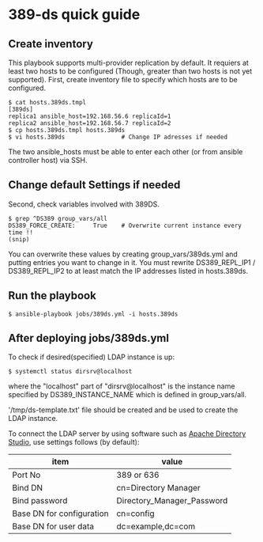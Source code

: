 # 389-ds quick guide

## Create inventory

This playbook supports multi-provider replication by default.
It requiers at least two hosts to be configured (Though, greater than two hosts is not yet supported).
First, create inventory file to specify which hosts are to be configured.

```
$ cat hosts.389ds.tmpl
[389ds]
replica1 ansible_host=192.168.56.6 replicaId=1
replica2 ansible_host=192.168.56.7 replicaId=2
$ cp hosts.389ds.tmpl hosts.389ds
$ vi hosts.389ds                # Change IP adresses if needed
```

The two ansible_hosts must be able to enter each other (or from ansible controller host) via SSH.
 
## Change default Settings if needed

Second, check variables involved with 389DS.

```
$ grep ^DS389 group_vars/all
DS389_FORCE_CREATE:     True    # Overwrite current instance every time !!
(snip)
```

You can overwrite these values by creating group_vars/389ds.yml and putting entries you want to change in it. You must rewrite DS389_REPL_IP1 / DS389_REPL_IP2 to at least match the IP addresses listed in hosts.389ds.

## Run the playbook

```
$ ansible-playbook jobs/389ds.yml -i hosts.389ds
```

## After deploying jobs/389ds.yml

To check if desired(specified) LDAP instance is up:

```
$ systemctl status dirsrv@localhost
```

where the "localhost" part of "dirsrv@localhost" is the instance name specified by DS389_INSTANCE_NAME which is defined in group_vars/all.

'/tmp/ds-template.txt' file should be created and be used to create the LDAP instance.

To connect the LDAP server by using software such as [Apache Directory Studio](https://directory.apache.org/studio/), use settings follows (by default):

| item                      | value                 |
|---------------------------|-------------------------------|
| Port No                   | 389 or 636            |
| Bind DN                   | cn=Directory Manager  |
| Bind password             | Directory_Manager_Password    |
| Base DN for configuration | cn=config             |
| Base DN for user data     | dc=example,dc=com     |
